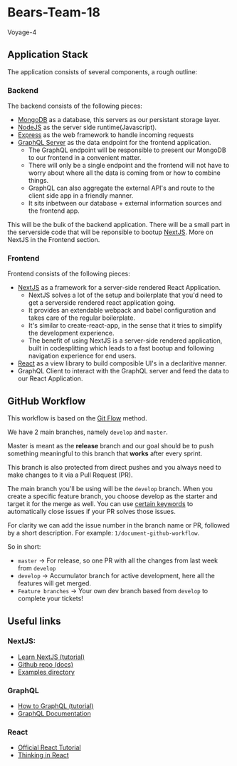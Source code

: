 # Bears-Team-18

Voyage-4


## Application Stack

The application consists of several components, a rough outline:

### Backend

The backend consists of the following pieces:

* [MongoDB](https://www.mongodb.com/) as a database, this servers as our persistant storage layer.
* [NodeJS](https://nodejs.org/en/) as the server side runtime(Javascript).
* [Express](https://github.com/expressjs/express) as the web framework to handle incoming requests
* [GraphQL Server](http://graphql.org/learn/) as the data endpoint for the frontend application.
  * The GraphQL endpoint will be responsible to present our MongoDB to our frontend in a convenient matter.
  * There will only be a single endpoint and the frontend will not have to worry about where all the data is coming from or how to combine things.
  * GraphQL can also aggregate the external API's and route to the client side app in a friendly manner.
  * It sits inbetween our database + external information sources and the frontend app.

This will be the bulk of the backend application. There will be a small part in the serverside code that will be reponsible to bootup [NextJS](https://github.com/zeit/next.js/). More on NextJS in the Frontend section.

### Frontend

Frontend consists of the following pieces:

* [NextJS](https://github.com/zeit/next.js/) as a framework for a server-side rendered React Application.
  * NextJS solves a lot of the setup and boilerplate that you'd need to get a serverside rendered react application going.
  * It provides an extendable webpack and babel configuration and takes care of the regular boilerplate.
  * It's similar to create-react-app, in the sense that it tries to simplify the development experience.
  * The benefit of using NextJS is a server-side rendered application, built in codesplitting which leads to a fast bootup and following navigation experience for end users.
* [React](https://reactjs.org/) as a view library to build composible UI's in a declaritive manner.
* GraphQL Client to interact with the GraphQL server and feed the data to our React Application.

## GitHub Workflow

This workflow is based on the [Git Flow](http://danielkummer.github.io/git-flow-cheatsheet/) method.

We have 2 main branches, namely `develop` and `master`.

Master is meant as the **release** branch and our goal should be to push something meaningful to this branch that **works** after every sprint.

This branch is also protected from direct pushes and you always need to make changes to it via a Pull Request (PR).

The main branch you'll be using will be the `develop` branch.
When you create a specific feature branch, you choose develop as the starter and target it for the merge as well. You can use [certain keywords](https://help.github.com/articles/closing-issues-using-keywords/) to automatically close issues if your PR solves those issues.

For clarity we can add the issue number in the branch name or PR, followed by a short description. For example:
`1/document-github-workflow`.

So in short:

* `master` -> For release, so one PR with all the changes from last week from `develop`
* `develop` -> Accumulator branch for active development, here all the features will get merged.
* `Feature branches` -> Your own dev branch based from `develop` to complete your tickets!

## Useful links

### NextJS:

* [Learn NextJS (tutorial)](https://learnnextjs.com/)
* [Github repo (docs)](https://github.com/zeit/next.js/)
* [Examples directory](https://github.com/zeit/next.js/tree/canary/examples)

### GraphQL

* [How to GraphQL (tutorial)](https://www.howtographql.com/)
* [GraphQL Documentation](http://graphql.org/learn/)

### React

* [Official React Tutorial](https://reactjs.org/tutorial/tutorial.html)
* [Thinking in React](https://reactjs.org/docs/thinking-in-react.html)
